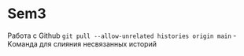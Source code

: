 # Sem3
Работа с Github
`git pull --allow-unrelated histories origin main` - Kоманда для слияния несвязанных историй
